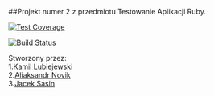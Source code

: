 ##Projekt numer 2 z przedmiotu Testowanie Aplikacji Ruby.<br>

[![Test Coverage](https://codeclimate.com/github/jsasin/Tar_egzamin/badges/coverage.svg)](https://codeclimate.com/github/jsasin/Tar_egzamin/coverage)

[![Build Status](https://travis-ci.org/jsasin/Tar_egzamin.svg?branch=master)](https://travis-ci.org/jsasin/Tar_egzamin)

Stworzony przez:<br>
1.[Kamil Lubiejewski](https://github.com/Lubu909)<br>
2.[Aliaksandr Novik](https://github.com/AliaksandrN)<br>
3.[Jacek Sasin](https://github.com/jsasin)


